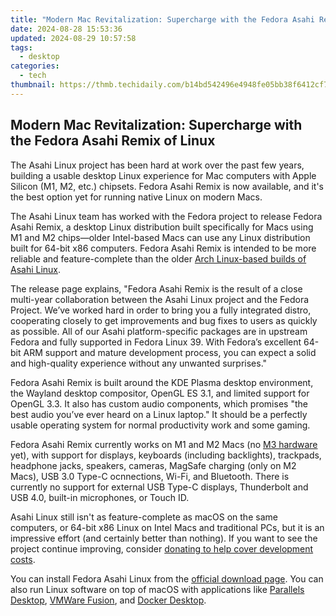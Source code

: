 ```yaml
---
title: "Modern Mac Revitalization: Supercharge with the Fedora Asahi Remix of Linux"
date: 2024-08-28 15:53:36
updated: 2024-08-29 10:57:58
tags:
  - desktop
categories:
  - tech
thumbnail: https://thmb.techidaily.com/b14bd542496e4948fe05bb38f6412cf78aa1b8b18a9d1513181032f4ee05f357.jpg
---
```


## Modern Mac Revitalization: Supercharge with the Fedora Asahi Remix of Linux

The Asahi Linux project has been hard at work over the past few years, building a usable desktop Linux experience for Mac computers with Apple Silicon (M1, M2, etc.) chipsets. Fedora Asahi Remix is now available, and it's the best option yet for running native Linux on modern Macs.

 The Asahi Linux team has worked with the Fedora project to release Fedora Asahi Remix, a desktop Linux distribution built specifically for Macs using M1 and M2 chips—older Intel-based Macs can use any Linux distribution built for 64-bit x86 computers. Fedora Asahi Remix is intended to be more reliable and feature-complete than the older [Arch Linux-based builds of Asahi Linux](https://facebook-record-videos.techidaily.com/updated-the-art-of-optimization-boosting-your-youtube-video-rankings/).

 The release page explains, "Fedora Asahi Remix is the result of a close multi-year collaboration between the Asahi Linux project and the Fedora Project. We’ve worked hard in order to bring you a fully integrated distro, cooperating closely to get improvements and bug fixes to users as quickly as possible. All of our Asahi platform-specific packages are in upstream Fedora and fully supported in Fedora Linux 39\. With Fedora’s excellent 64-bit ARM support and mature development process, you can expect a solid and high-quality experience without any unwanted surprises."

 Fedora Asahi Remix is built around the KDE Plasma desktop environment, the Wayland desktop compositor, OpenGL ES 3.1, and limited support for OpenGL 3.3\. It also has custom audio components, which promises "the best audio you’ve ever heard on a Linux laptop." It should be a perfectly usable operating system for normal productivity work and some gaming.

 Fedora Asahi Remix currently works on M1 and M2 Macs (no [M3 hardware](https://screen-sharing-recording.techidaily.com/updated-obs-clash-livestream-prodigies-for-2024/) yet), with support for displays, keyboards (including backlights), trackpads, headphone jacks, speakers, cameras, MagSafe charging (only on M2 Macs), USB 3.0 Type-C ocnnections, Wi-Fi, and Bluetooth. There is currently no support for external USB Type-C displays, Thunderbolt and USB 4.0, built-in microphones, or Touch ID.

 Asahi Linux still isn't as feature-complete as macOS on the same computers, or 64-bit x86 Linux on Intel Macs and traditional PCs, but it is an impressive effort (and certainly better than nothing). If you want to see the project continue improving, consider [donating to help cover development costs](https://asahilinux.org/support/).

 You can install Fedora Asahi Linux from the [official download page](https://asahilinux.org/fedora/). You can also run Linux software on top of macOS with applications like [Parallels Desktop](https://screen-mirror.techidaily.com/in-2024-how-to-cast-oneplus-11r-screen-to-pc-using-wifi-drfone-by-drfone-android/), [VMWare Fusion](https://graphic-issues.techidaily.com/accessing-hidden-screen-settings-in-nvidia/), and [Docker Desktop](https://docs.docker.com/desktop/install/mac-install/).

<ins class="adsbygoogle"
     style="display:block"
     data-ad-format="autorelaxed"
     data-ad-client="ca-pub-7571918770474297"
     data-ad-slot="1223367746"></ins>



<ins class="adsbygoogle"
     style="display:block"
     data-ad-client="ca-pub-7571918770474297"
     data-ad-slot="8358498916"
     data-ad-format="auto"
     data-full-width-responsive="true"></ins>
